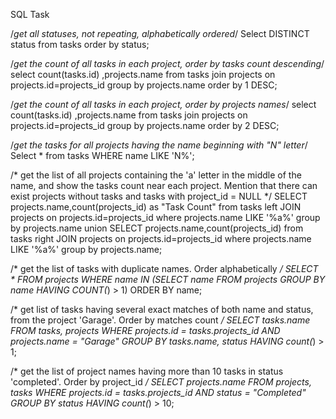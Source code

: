 SQL Task

/*get all statuses, not repeating, alphabetically ordered*/
Select DISTINCT status from tasks 
order by status;

/*get the count of all tasks in each project, order by tasks count
descending*/
select count(tasks.id) ,projects.name from
tasks join projects on projects.id=projects_id
group by projects.name
order by 1 DESC;

/*get the count of all tasks in each project, order by projects
names*/
select count(tasks.id) ,projects.name from
tasks join projects on projects.id=projects_id
group by projects.name
order by 2 DESC;

/*get the tasks for all projects having the name beginning with
"N" letter*/
Select * from tasks
WHERE name LIKE 'N%';

/* get the list of all projects containing the 'a' letter in the middle of
the name, and show the tasks count near each project. Mention
that there can exist projects without tasks and tasks with
project_id = NULL */
SELECT projects.name,count(projects_id) as "Task Count"
from
tasks left JOIN projects on projects.id=projects_id
where projects.name LIKE '%a%'
group by projects.name
union
SELECT projects.name,count(projects_id)
from
tasks right JOIN projects on projects.id=projects_id
where projects.name LIKE '%a%'
group by projects.name;

/* get the list of tasks with duplicate names. Order alphabetically */
SELECT 
	*
FROM 
	projects
WHERE 
	name IN (SELECT name FROM projects GROUP BY name HAVING COUNT(*) > 1)
ORDER BY
	name;
  
/* get list of tasks having several exact matches of both name and
status, from the project 'Garage'. Order by matches count */
SELECT tasks.name 
	FROM tasks, projects 
	WHERE projects.id = tasks.projects_id 
	AND projects.name = "Garage" 
	GROUP BY tasks.name, status
	HAVING count(*) > 1;
  
/* get the list of project names having more than 10 tasks in status
'completed'. Order by project_id */
SELECT projects.name 
	FROM projects, tasks 
	WHERE projects.id = tasks.projects_id 
	AND status = "Completed" 
	GROUP BY status
	HAVING count(*) > 10;
